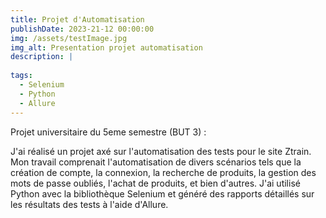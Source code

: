 ```yaml
---
title: Projet d'Automatisation
publishDate: 2023-21-12 00:00:00
img: /assets/testImage.jpg
img_alt: Presentation projet automatisation
description: |
  
tags:
  - Selenium
  - Python
  - Allure
---
```



Projet universitaire du 5eme semestre (BUT 3) :

J'ai réalisé un projet axé sur l'automatisation des tests pour le site Ztrain. Mon travail comprenait l'automatisation de divers scénarios tels que la création de compte, la connexion, la recherche de produits, la gestion des mots de passe oubliés, l'achat de produits, et bien d'autres. J'ai utilisé Python avec la bibliothèque Selenium et généré des rapports détaillés sur les résultats des tests à l'aide d'Allure.